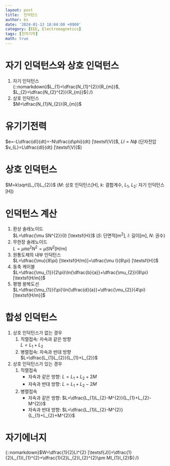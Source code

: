 ```yaml
---
layout: post
title:  인덕턴스
author: bs
date: '2024-01-13 18:04:00 +0900'
category: [EEE, Electromagnetics]
tags: [전자기학]
math: true
---
```


# 자기 인덕턴스와 상호 인덕턴스
1. 자기 인덕턴스<br>
    {::nomarkdown}$L_{1}=\dfrac{N_{1}^{2}}{R_{m}}$, $L_{2}=\dfrac{N_{2}^{2}}{R_{m}}${:/}
2. 상호 인덕턴스<br>
    $M=\dfrac{N_{1}N_{2}}{R_{m}}$

# 유기기전력
$e=-L\dfrac{dI}{dt}=-N\dfrac{d\phi}{dt} [\textsf{V}]$, $LI=N\phi$ (단자전압 $v_{L}=L\dfrac{dI}{dt} [\textsf{V}]$)

# 상호 인덕턴스
$M=k\sqrt{L_{1}L_{2}}$ ($M$: 상호 인덕턴스$[\textsf{H}]$, $k$: 결합계수, $L_{1}$, $L_{2}$: 자기 인덕턴스$[\textsf{H}]$)

# 인덕턴스 계산
1. 환상 솔레노이드<br>
    $L=\dfrac{\mu SN^{2}}{l} [\textsf{H}]$ ($S$: 단면적$[\textsf{m}^{2}]$, $l$: 길이$[\textsf{m}]$, $N$: 권수)
2. 무한장 솔레노이드<br>
    $L=\mu\pi a^{2}N^{2}=\mu SN^{2} [\textsf{H/m}]$
3. 원통도체의 내부 인덕턴스<br>
    $L=\dfrac{\mu}{8\pi} [\textsf{H/m}]=\dfrac{\mu l}{8\pi} [\textsf{H}]$
4. 동축 케이블<br>
    $L=\dfrac{\mu_{1}}{2\pi}\ln{\dfrac{b}{a}}+\dfrac{\mu_{2}}{8\pi} [\textsf{H/m}]$
5. 평행 왕복도선<br>
    $L=\dfrac{\mu_{1}}{\pi}\ln{\dfrac{d}{a}}+\dfrac{\mu_{2}}{4\pi} [\textsf{H/m}]$

# 합성 인덕턴스
1. 상호 인덕턴스가 없는 경우
    1. 직렬접속: 자속과 같은 방향<br>
        $L=L_{1}+L_{2}$
    2. 병렬접속: 자속과 반대 방향<br>
        $L=\dfrac{L_{1}L_{2}}{L_{1}+L_{2}}$
2. 상호 인덕턴스가 있는 경우
    1. 직렬접속
        - 자속과 같은 방향: $L=L_{1}+L_{2}+2M$
        - 자속과 반대 방향: $L=L_{1}+L_{2}-2M$
    2. 병렬접속
        - 자속과 같은 방향: $L=\dfrac{L_{1}L_{2}-M^{2}}{L_{1}+L_{2}-M^{2}}$
        - 자속과 반대 방향: $L=\dfrac{L_{1}L_{2}-M^{2}}{L_{1}+L_{2}+M^{2}}$

# 자기에너지
{::nomarkdown}$W=\dfrac{1}{2}LI^{2} [\textsf{J}]=\dfrac{1}{2}L_{1}I_{1}^{2}+\dfrac{1}{2}L_{2}I_{2}^{2}\pm MI_{1}I_{2}${:/}